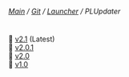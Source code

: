 ﻿###### [Main](https://pikakid98.github.io) / [Git](https://git-pikakid98.github.io) / [Launcher](https://git-pikakid98.github.io/launcher) / PLUpdater
<h1></h1>

📁 [v2.1](https://git-pikakid98.github.io/launcher/plupdater/v2.1) (Latest)
\
📁 [v2.0.1](https://git-pikakid98.github.io/launcher/plupdater/v2.0.1)
\
📁 [v2.0](https://git-pikakid98.github.io/launcher/plupdater/v2.0)
\
📁 [v1.0](https://git-pikakid98.github.io/launcher/plupdater/v1.0)
